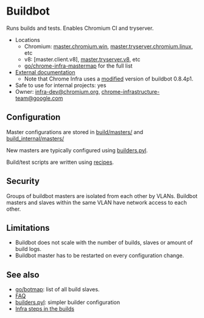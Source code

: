 # Buildbot

Runs builds and tests. Enables Chromium CI and tryserver.

*   Locations
    *   Chromium: [master.chromium.win], [master.tryserver.chromium.linux], etc
    *   v8: [master.client.v8], [master.tryserver.v8], etc
    *   [go/chrome-infra-mastermap] for the full list
*   [External documentation](http://docs.buildbot.net/0.8.4p1/)
    *   Note that Chrome Infra uses a
        [modified](https://chromium.googlesource.com/chromium/tools/build/+log/master/third_party/buildbot_8_4p1)
        version of buildbot 0.8.4p1.
*   Safe to use for internal projects: yes
*   Owner: infra-dev@chromium.org, chrome-infrastructure-team@google.com

## Configuration

Master configurations are stored in
[build/masters/](https://chromium.googlesource.com/chromium/tools/build/+/master/masters/)
and [build_internal/masters/](https://chrome-internal.googlesource.com/chrome/tools/build/+/master/masters/)

New masters are typically configured using [builders.pyl](builders.pyl.md).

Build/test scripts are written using [recipes](../../recipes.md).

## Security

Groups of buildbot masters are isolated from each other by VLANs.
Buildbot masters and slaves within the same VLAN have network access to each
other.

## Limitations

* Buildbot does not scale with the number of builds, slaves or amount of build
  logs.
* Buildbot master has to be restarted on every configuration change.

## See also

* [go/botmap]: list of all build slaves.
* [FAQ](faq.md)
* [builders.pyl](builders.pyl.md): simpler builder configuration
* [Infra steps in the builds](steps.md)

[master.chromium.win]: https://build.chromium.org/p/chromium.win
[master.tryserver.chromium.linux]: https://build.chromium.org/p/tryserver.chromium.linux
[master.clint.v8]: https://build.chromium.org/p/clint.v8
[master.tryserver.v8]: https://build.chromium.org/p/tryserver.v8
[go/chrome-infra-mastermap]: http://go/chrome-infra-mastermap
[go/botmap]: http://go/botmap
